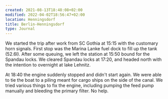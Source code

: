 ```yaml
---
created: 2021-08-13T18:48:08+02:00
modified: 2022-04-02T18:56:47+02:00
location: Henningsdorf
title: Berlin-Henningsdorf
type: Journal
---
```


We started the trip after work from SC Gothia at 15:15 with the customary horn signals.
First stop was the Marina Lanke fuel dock to fill up the tank (52.6l). After some queuing, we left the station at 15:50 bound for the Spandau locks.
We cleared Spandau locks at 17:20, and headed north with the intention to overnight at lake Lehnitz.

At 18:40 the engine suddenly stopped and didn't start again. We were able to tie the boat to a piling meant for cargo ships on the side of the canal.
We tried various things to fix the engine, including pumping the feed pump manually and bleeding the primary filter. No help.
